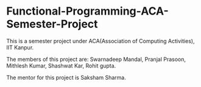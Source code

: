 # Functional-Programming-ACA-Semester-Project
This is a semester project under ACA(Association of Computing Activities), IIT Kanpur.

The members of this project are:
Swarnadeep Mandal,
Pranjal Prasoon,
Mithlesh Kumar,
Shashwat Kar,
Rohit gupta.

The mentor for this project is Saksham Sharma.
